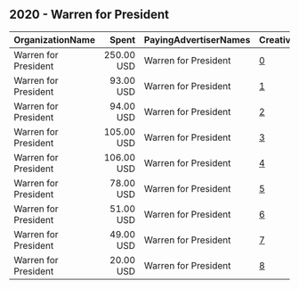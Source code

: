 ## 2020 - Warren for President 
|OrganizationName|Spent|PayingAdvertiserNames|CreativeUrls|Impressions|Genders|AgeBrackets|CountryCodes|BillingAddresses|CandidateBallotInformation|
|:---|---:|:---|:---|---:|:---|:---|:---|:---|:---|
|Warren for President|250.00 USD|Warren for President|[0](https://www.snap.com/political-ads/asset/60f248b03319550dac629aaeb3307aa876bea14cdc5bc2ef081f6fc58797dd10?mediaType=mp4)|34,537||18+|united states|"90 Cambridge Street,Charlestown,02129,US"|Warren for President|
|Warren for President|93.00 USD|Warren for President|[1](https://www.snap.com/political-ads/asset/01e4c466af7347b7840002350fd6836139b5df84d112c05560918c11b79e74a2?mediaType=jpg)|62,018||18+|united states|"90 Cambridge Street,Charlestown,02129,US"|Warren for President|
|Warren for President|94.00 USD|Warren for President|[2](https://www.snap.com/political-ads/asset/22ddf5a109cf352781f6aeb060a840078a5ed203942ac011a8a7d1bc48a764ce?mediaType=png)|63,780||18+|united states|"90 Cambridge Street,Charlestown,02129,US"|Warren for President|
|Warren for President|105.00 USD|Warren for President|[3](https://www.snap.com/political-ads/asset/22ddf5a109cf352781f6aeb060a840078a5ed203942ac011a8a7d1bc48a764ce?mediaType=png)|38,313||18+|united states|"90 Cambridge Street,Charlestown,02129,US"|Warren for President|
|Warren for President|106.00 USD|Warren for President|[4](https://www.snap.com/political-ads/asset/01e4c466af7347b7840002350fd6836139b5df84d112c05560918c11b79e74a2?mediaType=jpg)|36,905||18+|united states|"90 Cambridge Street,Charlestown,02129,US"|Warren for President|
|Warren for President|78.00 USD|Warren for President|[5](https://www.snap.com/political-ads/asset/ac8bf80649e81e782942c7808ab126292419a14c170da6646d8c78d5ba0d5df9?mediaType=png)|28,945||18+|united states|"90 Cambridge Street,Charlestown,02129,US"|Warren for President|
|Warren for President|51.00 USD|Warren for President|[6](https://www.snap.com/political-ads/asset/ac8bf80649e81e782942c7808ab126292419a14c170da6646d8c78d5ba0d5df9?mediaType=png)|17,666||18+|united states|"90 Cambridge Street,Charlestown,02129,US"|Warren for President|
|Warren for President|49.00 USD|Warren for President|[7](https://www.snap.com/political-ads/asset/594c4b589e48883982e8fc743619a22782f3c72e8d1615723e59a024092c8415?mediaType=jpg)|17,053||18+|united states|"90 Cambridge Street,Charlestown,02129,US"|Warren for President|
|Warren for President|20.00 USD|Warren for President|[8](https://www.snap.com/political-ads/asset/594c4b589e48883982e8fc743619a22782f3c72e8d1615723e59a024092c8415?mediaType=jpg)|6,925||18+|united states|"90 Cambridge Street,Charlestown,02129,US"|Warren for President|

